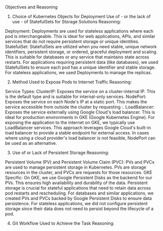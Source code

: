 Objectives and Reasoning
1. Choice of Kubernetes Objects for Deployment
Use of - or the lack of use - of StatefulSets for Storage Solutions
Reasoning:

Deployment: Deployments are used for stateless applications where each pod is interchangeable. This is ideal for web applications, APIs, and similar services that do not require persistent storage or unique identities.
StatefulSet: StatefulSets are utilized when you need stable, unique network identifiers, persistent storage, or ordered, graceful deployment and scaling. This is suitable for databases or any service that maintains state across restarts.
For applications requiring persistent data (like databases), we used StatefulSets to ensure each pod has a unique identifier and stable storage. For stateless applications, we used Deployments to manage the replicas.

2. Method Used to Expose Pods to Internet Traffic
Reasoning:

Service Types:
ClusterIP: Exposes the service on a cluster-internal IP. This is the default type and is suitable for internal-only services.
NodePort: Exposes the service on each Node's IP at a static port. This makes the service accessible from outside the cluster by requesting <NodeIP>:<NodePort>.
LoadBalancer: Exposes the service externally using Google Cloud's load balancer. This is ideal for production environments in GKE (Google Kubernetes Engine).
For exposing the application to the internet on GKE, we typically use LoadBalancer services. This approach leverages Google Cloud's built-in load balancer to provide a stable endpoint for external access. In cases where using a cloud provider's load balancer is not feasible, NodePort can be used as an alternative.

3. Use of or Lack of Persistent Storage
Reasoning:

Persistent Volume (PV) and Persistent Volume Claim (PVC): PVs and PVCs are used to manage persistent storage in Kubernetes. PVs are storage resources in the cluster, and PVCs are requests for those resources.
GKE Specific: On GKE, we use Google Persistent Disks as the backend for our PVs. This ensures high availability and durability of the data.
Persistent storage is crucial for stateful applications that need to retain data across pod restarts and rescheduling. For databases and similar applications, we created PVs and PVCs backed by Google Persistent Disks to ensure data persistence. For stateless applications, we did not configure persistent storage since their data does not need to persist beyond the lifecycle of a pod.

4. Git Workflow Used to Achieve the Task
Reasoning:

